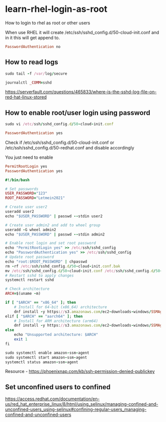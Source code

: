 # learn-rhel-login-as-root
How to login to rhel as root or other users

When use RHEL it will create /etc/ssh/sshd_config.d/50-cloud-init.conf and in it this will get append to.
```ruby
PasswordAuthentication no
```

## How to read logs

```ruby
sudo tail -f /var/log/secure

journalctl _COMM=sshd
```
https://serverfault.com/questions/465833/where-is-the-sshd-log-file-on-red-hat-linux-stored

## How to enable root/user login using password
```ruby
sudo vi /etc/ssh/sshd_config.d/50-cloud-init.conf

PasswordAuthentication yes
```
Check if /etc/ssh/sshd_config.d/50-cloud-init.conf or /etc/ssh/sshd_config.d/50-redhat.conf and disable accordingly

You just need to enable
```ruby
PermitRootLogin yes
PasswordAuthentication yes
```
```ruby
#!/bin/bash

# Set passwords
USER_PASSWORD="123"
ROOT_PASSWORD="Letmein2021"

# Create user user2
useradd user2
echo "$USER_PASSWORD" | passwd --stdin user2

# Create user admin2 and add to wheel group
useradd -G wheel admin2
echo "$USER_PASSWORD" | passwd --stdin admin2

# Enable root login and set root password
echo "PermitRootLogin yes" >> /etc/ssh/sshd_config
echo "PasswordAuthentication yes" >> /etc/ssh/sshd_config
# Update root password
echo "root:$ROOT_PASSWORD" | chpasswd
rm -rf /etc/ssh/sshd_config.d/50-cloud-init.conf.bak
mv /etc/ssh/sshd_config.d/50-cloud-init.conf /etc/ssh/sshd_config.d/50-cloud-init.conf.bak
# Restart sshd to apply changes
systemctl restart sshd

# Check architecture
ARCH=$(uname -m)

if [ "$ARCH" == "x86_64" ]; then
    # Install for 64-bit (x86_64) architecture
    dnf install -y https://s3.amazonaws.com/ec2-downloads-windows/SSMAgent/latest/linux_amd64/amazon-ssm-agent.rpm
elif [ "$ARCH" == "aarch64" ]; then
    # Install for ARM architecture (arm64)
    dnf install -y https://s3.amazonaws.com/ec2-downloads-windows/SSMAgent/latest/linux_arm64/amazon-ssm-agent.rpm
else
    echo "Unsupported architecture: $ARCH"
    exit 1
fi

sudo systemctl enable amazon-ssm-agent
sudo systemctl start amazon-ssm-agent
systemctl status amazon-ssm-agent
```
Resource - https://phoenixnap.com/kb/ssh-permission-denied-publickey
## Set unconfined users to confined
https://access.redhat.com/documentation/en-us/red_hat_enterprise_linux/8/html/using_selinux/managing-confined-and-unconfined-users_using-selinux#confining-regular-users_managing-confined-and-unconfined-users
